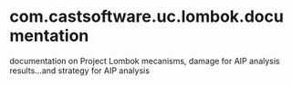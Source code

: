 # com.castsoftware.uc.lombok.documentation
documentation on Project Lombok mecanisms, damage for AIP analysis results...and strategy for AIP analysis
